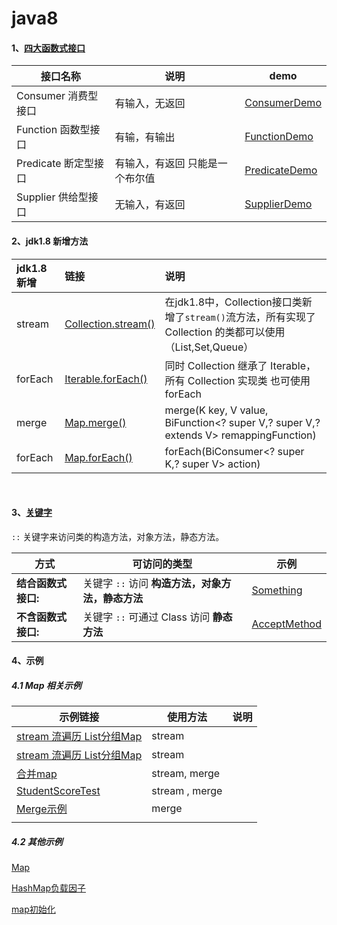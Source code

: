# java8

#### 1、[四大函数式接口](./src/main/java/com/javaniuniu/function/)

| 接口名称                 | 说明                            | demo                                                         |
| ------------------------ | ------------------------------- | ------------------------------------------------------------ |
| Consumer 消费型接口      | 有输入，无返回                  | [ConsumerDemo](./src/main/java/com/javaniuniu/function/ConsumerDemo.java) |
| Function     函数型接口  | 有输，有输出                    | [FunctionDemo](./src/main/java/com/javaniuniu/function/FunctionDemo.java) |
| Predicate    断定型接口  | 有输入，有返回 只能是一个布尔值 | [PredicateDemo](./src/main/java/com/javaniuniu/function/PredicateDemo.java) |
| Supplier      供给型接口 | 无输入，有返回                  | [SupplierDemo](./src/main/java/com/javaniuniu/function/SupplierDemo.java) |



####  2、jdk1.8 新增方法

|jdk1.8新增|链接|说明|
|:--|:--|:--|
|stream|[Collection.stream()](https://www.matools.com/file/manual/jdk_api_1.8_google/java/util/Collection.html) |在jdk1.8中，Collection接口类新增了`stream()`流方法，所有实现了 Collection 的类都可以使用（List,Set,Queue）|
|forEach|[Iterable.forEach()](https://www.matools.com/file/manual/jdk_api_1.8_google/java/lang/Iterable.html#forEach-java.util.function.Consumer-) |同时 Collection 继承了 Iterable，所有 Collection 实现类 也可使用 forEach|
|merge|[Map.merge()](https://www.matools.com/file/manual/jdk_api_1.8_google/java/util/Map.html#merge-K-V-java.util.function.BiFunction-) |merge(K key, V value,  BiFunction<? super V,? super V,? extends V> remappingFunction)|
|forEach|[Map.forEach()](https://www.matools.com/file/manual/jdk_api_1.8_google/java/util/Map.html#forEach-java.util.function.BiConsumer-) |forEach(BiConsumer<? super K,? super V> action)|

​    



#### 3、[关键字](./src/main/java/com/javaniuniu/keyword/)

`::` 关键字来访问类的构造方法，对象方法，静态方法。

| 方式                | 可访问的类型                                       | 示例                                                         |
| ------------------- | -------------------------------------------------- | ------------------------------------------------------------ |
| __结合函数式接口:__ | 关键字 `::`  访问 __构造方法，对象方法，静态方法__ | [Something](./src/main/java/com/javaniuniu/keyword/Something.java) |
| __不含函数式接口:__ | 关键字 `::`  可通过 Class 访问 __静态方法__        | [AcceptMethod](./src/main/java/com/javaniuniu/keyword/AcceptMethod.java) |

 

#### 4、示例

##### 4.1 Map 相关示例

| 示例链接                                                     | 使用方法        | 说明 |
| ------------------------------------------------------------ | --------------- | ---- |
| [stream 流遍历 List分组Map](./src/main/java/com/javaniuniu/stream/FooTest.java) | stream          |      |
| [stream 流遍历 List分组Map](./src/main/java/com/javaniuniu/stream/MapGroupBy.java) | stream          |      |
| [合并map](./src/main/java/com/javaniuniu/map/SumMap.java)    | stream, merge   |      |
| [StudentScoreTest](./src/main/java/com/javaniuniu/map/StudentScoreTest.java) | stream ,  merge |      |
| [Merge示例](./src/main/java/com/javaniuniu/map/MergeDemo.java) | merge           |      |
|                                                              |                 |      |



##### 4.2 其他示例

[Map](./src/main/java/com/javaniuniu/map) 

[HashMap负载因子](./src/main/java/com/javaniuniu/map/loadFactor.md)

[map初始化](./src/main/java/com/javaniuniu/map/MapInitDemo.java) 







